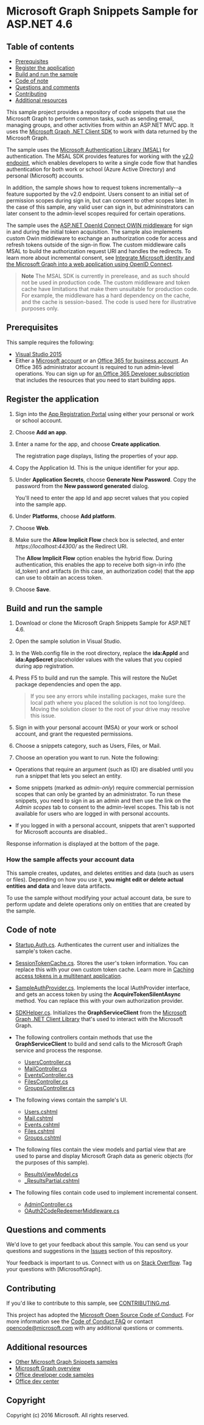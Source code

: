# Microsoft Graph Snippets Sample for ASP.NET 4.6

## Table of contents

* [Prerequisites](#prerequisites)
* [Register the application](#register-the-application)
* [Build and run the sample](#build-and-run-the-sample)
* [Code of note](#code-of-note)
* [Questions and comments](#questions-and-comments)
* [Contributing](#contributing)
* [Additional resources](#additional-resources)

This sample project provides a repository of code snippets that use the Microsoft Graph to perform common tasks, such as sending email, managing groups, and other activities from within an ASP.NET MVC app. It uses the [Microsoft Graph .NET Client SDK](https://github.com/microsoftgraph/msgraph-sdk-dotnet) to work with data returned by the Microsoft Graph. 

The sample uses the [Microsoft Authentication Library (MSAL)](https://www.nuget.org/packages/Microsoft.Identity.Client/) for authentication. The MSAL SDK provides features for working with the [v2.0 endpoint](https://azure.microsoft.com/en-us/documentation/articles/active-directory-appmodel-v2-overview), which enables developers to write a single code flow that handles authentication for both work or school (Azure Active Directory) and personal (Microsoft) accounts.

In addition, the sample shows how to request tokens incrementally--a feature supported by the v2.0 endpoint. Users consent to an initial set of permission scopes during sign in, but can consent to other scopes later. In the case of this sample, any valid user can sign in, but admininstrators can later consent to the admin-level scopes required for certain operations.

The sample uses the [ASP.NET OpenId Connect OWIN middleware](https://www.nuget.org/packages/Microsoft.Owin.Security.OpenIdConnect/) for sign in and during the initial token acquisition. The sample also implements custom Owin middleware to exchange an authorization code for access and refresh tokens outside of the sign-in flow. The custom middleware calls MSAL to build the authorization request URI and handles the redirects. To learn more about incremental consent, see [Integrate Microsoft identity and the Microsoft Graph into a web application using OpenID Connect](https://github.com/Azure-Samples/active-directory-dotnet-webapp-openidconnect-v2).

 > **Note** The MSAL SDK is currently in prerelease, and as such should not be used in production code. The custom middleware and token cache have limitations that make them unsuitable for production code. For example, the middleware has a hard dependency on the cache, and the cache is session-based. The code is used here for illustrative purposes only.

## Prerequisites

This sample requires the following:  

  * [Visual Studio 2015](https://www.visualstudio.com/en-us/downloads) 
  * Either a [Microsoft account](https://www.outlook.com) or an [Office 365 for business account](https://msdn.microsoft.com/en-us/office/office365/howto/setup-development-environment#bk_Office365Account). An Office 365 administrator account is required to run admin-level operations. You can sign up for [an Office 365 Developer subscription](https://msdn.microsoft.com/en-us/office/office365/howto/setup-development-environment#bk_Office365Account) that includes the resources that you need to start building apps.

## Register the application

1. Sign into the [App Registration Portal](https://apps.dev.microsoft.com/) using either your personal or work or school account.

2. Choose **Add an app**.

3. Enter a name for the app, and choose **Create application**. 
	
   The registration page displays, listing the properties of your app.

4. Copy the Application Id. This is the unique identifier for your app. 

5. Under **Application Secrets**, choose **Generate New Password**. Copy the password from the **New password generated** dialog.

   You'll need to enter the app Id and app secret values that you copied into the sample app. 

6. Under **Platforms**, choose **Add platform**.

7. Choose **Web**.

8. Make sure the **Allow Implicit Flow** check box is selected, and enter *https://localhost:44300/* as the Redirect URI. 

   The **Allow Implicit Flow** option enables the hybrid flow. During authentication, this enables the app to receive both sign-in info (the id_token) and artifacts (in this case, an authorization code) that the app can use to obtain an access token.

9. Choose **Save**.
 
 
## Build and run the sample

1. Download or clone the Microsoft Graph Snippets Sample for ASP.NET 4.6.

2. Open the sample solution in Visual Studio.

3. In the Web.config file in the root directory, replace the **ida:AppId** and **ida:AppSecret** placeholder values with the values that you copied during app registration.

4. Press F5 to build and run the sample. This will restore the NuGet package dependencies and open the app.

   >If you see any errors while installing packages, make sure the local path where you placed the solution is not too long/deep. Moving the solution closer to the root of your drive may resolve this issue.

5. Sign in with your personal account (MSA) or your work or school account, and grant the requested permissions. 

6. Choose a snippets category, such as Users, Files, or Mail. 

7. Choose an operation you want to run. Note the following:
  - Operations that require an argument (such as ID) are disabled until you run a snippet that lets you select an entity. 

  - Some snippets (marked as *admin-only*) require commercial permission scopes that can only be granted by an administrator. To run these snippets, you need to sign in as an admin and then use the link on the *Admin scopes* tab to consent to the admin-level scopes. This tab is not available for users who are logged in with personal accounts.
   
  - If you logged in with a personal account, snippets that aren't supported for Microsoft accounts are disabled..
   
Response information is displayed at the bottom of the page.

### How the sample affects your account data

This sample creates, updates, and deletes entities and data (such as users or files). Depending on how you use it, **you might edit or delete actual entities and data** and leave data artifacts. 

To use the sample without modifying your actual account data, be sure to perform update and delete operations only on entities that are created by the sample. 


## Code of note

- [Startup.Auth.cs](/Graph-ASPNET-46-Snippets/Microsoft%20Graph%20ASPNET%20Snippets/App_Start/Startup.Auth.cs). Authenticates the current user and initializes the sample's token cache.

- [SessionTokenCache.cs](/Graph-ASPNET-46-Snippets/Microsoft%20Graph%20ASPNET%20Snippets/TokenStorage/SessionTokenCache.cs). Stores the user's token information. You can replace this with your own custom token cache. Learn more in [Caching access tokens in a multitenant application](https://azure.microsoft.com/en-us/documentation/articles/guidance-multitenant-identity-token-cache/).

- [SampleAuthProvider.cs](/Graph-ASPNET-46-Snippets/Microsoft%20Graph%20ASPNET%20Snippets/Helpers/SampleAuthProvider.cs). Implements the local IAuthProvider interface, and gets an access token by using the **AcquireTokenSilentAsync** method. You can replace this with your own authorization provider. 

- [SDKHelper.cs](/Graph-ASPNET-46-Snippets/Microsoft%20Graph%20ASPNET%20Snippets/Helpers/SDKHelper.cs). Initializes the **GraphServiceClient** from the [Microsoft Graph .NET Client Library](https://github.com/microsoftgraph/msgraph-sdk-dotnet) that's used to interact with the Microsoft Graph.

- The following controllers contain methods that use the **GraphServiceClient** to build and send calls to the Microsoft Graph service and process the response.
  - [UsersController.cs](/Graph-ASPNET-46-Snippets/Microsoft%20Graph%20ASPNET%20Snippets/Controllers/UsersController.cs) 
  - [MailController.cs](/Graph-ASPNET-46-Snippets/Microsoft%20Graph%20ASPNET%20Snippets/Controllers/MailController.cs)
  - [EventsController.cs](/Graph-ASPNET-46-Snippets/Microsoft%20Graph%20ASPNET%20Snippets/Controllers/EventsController.cs) 
  - [FilesController.cs](/Graph-ASPNET-46-Snippets/Microsoft%20Graph%20ASPNET%20Snippets/Controllers/FilesController.cs)  
  - [GroupsController.cs](/Graph-ASPNET-46-Snippets/Microsoft%20Graph%20ASPNET%20Snippets/Controllers/GroupsController.cs) 

- The following views contain the sample's UI.  
  - [Users.cshtml](/Graph-ASPNET-46-Snippets/Microsoft%20Graph%20ASPNET%20Snippets/Views/Users/Users.cshtml)  
  - [Mail.cshtml](/Graph-ASPNET-46-Snippets/Microsoft%20Graph%20ASPNET%20Snippets/Views/Mail/Mail.cshtml)
  - [Events.cshtml](/Graph-ASPNET-46-Snippets/Microsoft%20Graph%20ASPNET%20Snippets/Views/Events/Events.cshtml) 
  - [Files.cshtml](/Graph-ASPNET-46-Snippets/Microsoft%20Graph%20ASPNET%20Snippets/Views/Files/Files.cshtml)  
  - [Groups.cshtml](/Graph-ASPNET-46-Snippets/Microsoft%20Graph%20ASPNET%20Snippets/Views/Groups/Groups.cshtml)

- The following files contain the view models and partial view that are used to parse and display Microsoft Graph data as generic objects (for the purposes of this sample). 
  - [ResultsViewModel.cs](/Graph-ASPNET-46-Snippets/Microsoft%20Graph%20ASPNET%20Snippets/Models/ResultsViewModel.cs)
  - [_ResultsPartial.cshtml](/Graph-ASPNET-46-Snippets/Microsoft%20Graph%20ASPNET%20Snippets/Views/Shared/_ResultsPartial.cshtml)  

- The following files contain code used to implement incremental consent. 
  - [AdminController.cs](/Graph-ASPNET-46-Snippets/Microsoft%20Graph%20ASPNET%20Snippets/Controllers/AdminController.cs)
  - [OAuth2CodeRedeemerMiddleware.cs](/Graph-ASPNET-46-Snippets/Microsoft%20Graph%20ASPNET%20Snippets/Utils/OAuth2CodeRedeemerMiddleware.cs)

## Questions and comments

We'd love to get your feedback about this sample. You can send us your questions and suggestions in the [Issues](https://github.com/microsoftgraph/aspnet-snippets-sample/issues) section of this repository.

Your feedback is important to us. Connect with us on [Stack Overflow](http://stackoverflow.com/questions/tagged/microsoftgraph). Tag your questions with [MicrosoftGraph].

## Contributing

If you'd like to contribute to this sample, see [CONTRIBUTING.md](CONTRIBUTING.md).

This project has adopted the [Microsoft Open Source Code of Conduct](https://opensource.microsoft.com/codeofconduct/). For more information see the [Code of Conduct FAQ](https://opensource.microsoft.com/codeofconduct/faq/) or contact [opencode@microsoft.com](mailto:opencode@microsoft.com) with any additional questions or comments. 

## Additional resources

- [Other Microsoft Graph Snippets samples](https://github.com/MicrosoftGraph?utf8=%E2%9C%93&query=snippets)
- [Microsoft Graph overview](http://graph.microsoft.io)
- [Office developer code samples](http://dev.office.com/code-samples)
- [Office dev center](http://dev.office.com/)

## Copyright
Copyright (c) 2016 Microsoft. All rights reserved.
